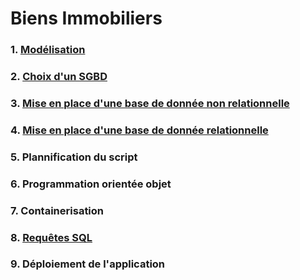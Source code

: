 # Biens Immobiliers


### 1. [Modélisation](https://github.com/Strycnine/Biens-immobiliers/blob/main/1.md)

### 2. [Choix d'un SGBD](https://github.com/Strycnine/Biens-immobiliers/blob/main/2.md)

### 3. [Mise en place d'une base de donnée non relationnelle](https://github.com/Strycnine/Biens-immobiliers/blob/main/3.md)

### 4. [Mise en place d'une base de donnée relationnelle](https://github.com/Strycnine/Biens-immobiliers/blob/main/4.ipynb)

### 5. Plannification du script

### 6. Programmation orientée objet

### 7. Containerisation

### 8. [Requêtes SQL](https://github.com/Strycnine/Biens-immobiliers/blob/main/8.sql)

### 9. Déploiement de l'application
